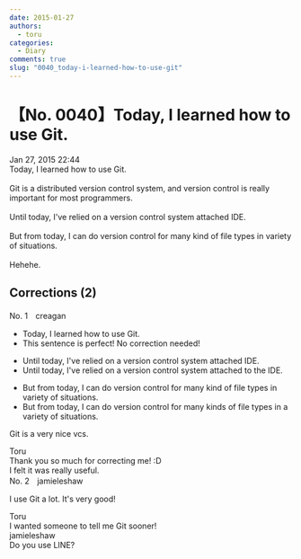 ```yaml
---
date: 2015-01-27
authors:
  - toru
categories:
  - Diary
comments: true
slug: "0040_today-i-learned-how-to-use-git"
---
```


# 【No. 0040】Today, I learned how to use Git.
<div class="date">Jan 27, 2015 22:44</div>
<div id="post"><div id="body_show_ori">
Today, I learned how to use Git.<br/><br/>Git is a distributed version control system, and version control is really important for most programmers.<br/><br/>Until today, I've relied on a version control system attached IDE.<br/><br/>But from today, I can do version control for many kind of file types in variety of situations.<br/><br/>Hehehe.
</div></div>

<!-- more -->


## Corrections (2)
<div id="block"><div class="first_name"> No. 1　<span class="just_name">creagan</span></div><div id="block2">
<ul class="correction_field">
<li class="incorrect">Today, I learned how to use Git.</li>
<li class="corrected perfect">This sentence is perfect! No correction needed!</li>
</ul>
<ul class="correction_field">
<li class="incorrect">Until today, I've relied on a version control system attached IDE.</li>
<li class="corrected correct">
Until today, I've relied on a version control system attached to the IDE.
</li>
</ul>
<ul class="correction_field">
<li class="incorrect">But from today, I can do version control for many kind of file types in variety of situations.</li>
<li class="corrected correct">
But from today, I can do version control for many kinds of file types in a variety of situations.
</li>
</ul>
<p class="comment_small">
 Git is a very nice vcs.
</p>

</div><div class="name"><span class="just_name">Toru</span><br>
Thank you so much for correcting me! :D<br/>I felt it was really useful.
</div>
</div>
<div id="block"><div class="first_name"> No. 2　<span class="just_name">jamieleshaw</span></div><div id="block2">
<p class="comment_small">
 I use Git a lot. It's very good!
</p>

</div><div class="name"><span class="just_name">Toru</span><br>
I wanted someone to tell me Git sooner!
</div>
<div class="name"><span class="just_name">jamieleshaw</span><br>
Do you use LINE?
</div>
</div>
